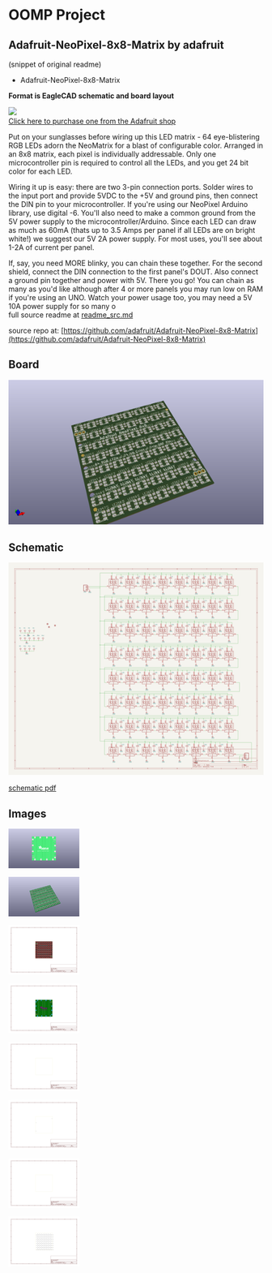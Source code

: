 # OOMP Project  
## Adafruit-NeoPixel-8x8-Matrix  by adafruit  
  
(snippet of original readme)  
  
- Adafruit-NeoPixel-8x8-Matrix   
  
__Format is EagleCAD schematic and board layout__  
  
<a href="http://www.adafruit.com/products/1487"><img src="assets/image.jpg?raw=true" width="500px"><br/>Click here to purchase one from the Adafruit shop</a>  
  
Put on your sunglasses before wiring up this LED matrix - 64 eye-blistering RGB LEDs adorn the NeoMatrix for a blast of configurable color. Arranged in an 8x8 matrix, each pixel is individually addressable. Only one microcontroller pin is required to control all the LEDs, and you get 24 bit color for each LED.  
  
Wiring it up is easy: there are two 3-pin connection ports. Solder wires to the input port and provide 5VDC to the +5V and ground pins, then connect the DIN pin to your microcontroller. If you're using our NeoPixel Arduino library, use digital -6. You'll also need to make a common ground from the 5V power supply to the microcontroller/Arduino. Since each LED can draw as much as 60mA (thats up to 3.5 Amps per panel if all LEDs are on bright white!) we suggest our 5V 2A power supply. For most uses, you'll see about 1-2A of current per panel.  
  
If, say, you need MORE blinky, you can chain these together. For the second shield, connect the DIN connection to the first panel's DOUT. Also connect a ground pin together and power with 5V. There you go! You can chain as many as you'd like although after 4 or more panels you may run low on RAM if you're using an UNO. Watch your power usage too, you may need a 5V 10A power supply for so many o  
  full source readme at [readme_src.md](readme_src.md)  
  
source repo at: [https://github.com/adafruit/Adafruit-NeoPixel-8x8-Matrix](https://github.com/adafruit/Adafruit-NeoPixel-8x8-Matrix)  
## Board  
  
[![working_3d.png](working_3d_600.png)](working_3d.png)  
## Schematic  
  
[![working_schematic.png](working_schematic_600.png)](working_schematic.png)  
  
[schematic pdf](working_schematic.pdf)  
## Images  
  
[![working_3D_bottom.png](working_3D_bottom_140.png)](working_3D_bottom.png)  
  
[![working_3D_top.png](working_3D_top_140.png)](working_3D_top.png)  
  
[![working_assembly_page_01.png](working_assembly_page_01_140.png)](working_assembly_page_01.png)  
  
[![working_assembly_page_02.png](working_assembly_page_02_140.png)](working_assembly_page_02.png)  
  
[![working_assembly_page_03.png](working_assembly_page_03_140.png)](working_assembly_page_03.png)  
  
[![working_assembly_page_04.png](working_assembly_page_04_140.png)](working_assembly_page_04.png)  
  
[![working_assembly_page_05.png](working_assembly_page_05_140.png)](working_assembly_page_05.png)  
  
[![working_assembly_page_06.png](working_assembly_page_06_140.png)](working_assembly_page_06.png)  

